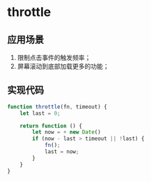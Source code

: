 # throttle

## 应用场景
1. 限制点击事件的触发频率；
2. 屏幕滚动到底部加载更多的功能；

## 实现代码
```js
function throttle(fn, timeout) {
    let last = 0;

    return function () {
        let now = + new Date()
        if (now - last > timeout || !last) {
            fn();
            last = now;
        }
    }
}
```
